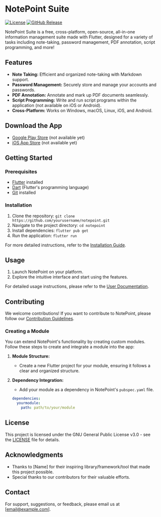 # NotePoint Suite

[![License](https://img.shields.io/badge/license-GPL--3.0-blue.svg)](https://opensource.org/licenses/GPL-3.0)
[![GitHub Release](https://img.shields.io/github/v/release/noahchaney214/notepoint)](https://github.com/noahchaney214/notepoint/releases)

NotePoint Suite is a free, cross-platform, open-source, all-in-one information management suite made with Flutter, designed for a variety of tasks including note-taking, password management, PDF annotation, script programming, and more!

## Features

- **Note Taking:** Efficient and organized note-taking with Markdown support.
- **Password Management:** Securely store and manage your accounts and passwords.
- **PDF Annotation:** Annotate and mark up PDF documents seamlessly.
- **Script Programming:** Write and run script programs within the application (not available on iOS or Android).
- **Cross-Platform:** Works on Windows, macOS, Linux, iOS, and Android.

## Download the App

- [Google Play Store](https://play.google.com/store/apps/details?id=com.yourusername.notepoint) (not available yet)
- [iOS App Store](https://apps.apple.com/us/app/notepoint/idyourappid) (not available yet)

## Getting Started

### Prerequisites

- [Flutter](https://flutter.dev/) installed
- [Dart](https://dart.dev/) (Flutter's programming language)
- [Git](https://git-scm.com/) installed

### Installation

1. Clone the repository: `git clone https://github.com/yourusername/notepoint.git`
2. Navigate to the project directory: `cd notepoint`
3. Install dependencies: `flutter pub get`
4. Run the application: `flutter run`

For more detailed instructions, refer to the [Installation Guide](docs/installation.md).

## Usage

1. Launch NotePoint on your platform.
2. Explore the intuitive interface and start using the features.

For detailed usage instructions, please refer to the [User Documentation](docs/user-guide.md).

## Contributing

We welcome contributions! If you want to contribute to NotePoint, please follow our [Contribution Guidelines](CONTRIBUTING.md).

### Creating a Module

You can extend NotePoint's functionality by creating custom modules. Follow these steps to create and integrate a module into the app:

1. **Module Structure:**
   - Create a new Flutter project for your module, ensuring it follows a clear and organized structure.

2. **Dependency Integration:**
   - Add your module as a dependency in NotePoint's `pubspec.yaml` file.

   ```yaml
   dependencies:
     yourmodule:
       path: path/to/your/module

## License

This project is licensed under the GNU General Public License v3.0 - see the [LICENSE](LICENSE) file for details.

## Acknowledgments

- Thanks to [Name] for their inspiring library/framework/tool that made this project possible.
- Special thanks to our contributors for their valuable efforts.

## Contact

For support, suggestions, or feedback, please email us at [email@example.com].

